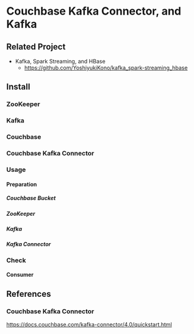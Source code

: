 # Couchbase Kafka Connector, and Kafka

## Related Project

- Kafka, Spark Streaming, and HBase
   - https://github.com/YoshiyukiKono/kafka_spark-streaming_hbase

## Install

### ZooKeeper

### Kafka

### Couchbase

### Couchbase Kafka Connector

### Usage

#### Preparation

##### Couchbase Bucket

##### ZooKeeper

##### Kafka

##### Kafka Connector

### Check

#### Consumer


## References
### Couchbase Kafka Connector
https://docs.couchbase.com/kafka-connector/4.0/quickstart.html


